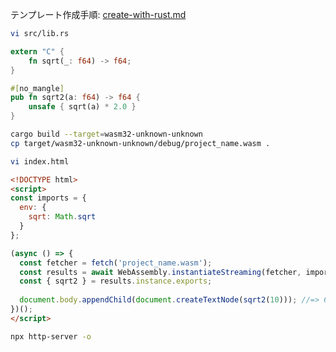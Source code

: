 テンプレート作成手順: [create-with-rust.md](create-with-rust.md)

```bash
vi src/lib.rs
```

```rust
extern "C" {
    fn sqrt(_: f64) -> f64;
}

#[no_mangle]
pub fn sqrt2(a: f64) -> f64 {
    unsafe { sqrt(a) * 2.0 }
}
```

```bash
cargo build --target=wasm32-unknown-unknown
cp target/wasm32-unknown-unknown/debug/project_name.wasm .
```

```bash
vi index.html
```

```html
<!DOCTYPE html>
<script>
const imports = {
  env: {
    sqrt: Math.sqrt
  }
};

(async () => {
  const fetcher = fetch('project_name.wasm');
  const results = await WebAssembly.instantiateStreaming(fetcher, imports);
  const { sqrt2 } = results.instance.exports;
  
  document.body.appendChild(document.createTextNode(sqrt2(10))); //=> 6.32455532...
})();
</script>
```

```bash
npx http-server -o
```
